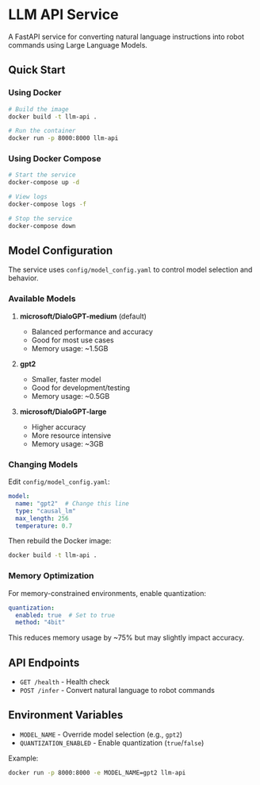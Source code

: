# LLM API Service

A FastAPI service for converting natural language instructions into robot commands using Large Language Models.

## Quick Start

### Using Docker

```bash
# Build the image
docker build -t llm-api .

# Run the container
docker run -p 8000:8000 llm-api
```

### Using Docker Compose

```bash
# Start the service
docker-compose up -d

# View logs
docker-compose logs -f

# Stop the service
docker-compose down
```

## Model Configuration

The service uses `config/model_config.yaml` to control model selection and behavior.

### Available Models

1. **microsoft/DialoGPT-medium** (default)
   - Balanced performance and accuracy
   - Good for most use cases
   - Memory usage: ~1.5GB

2. **gpt2**
   - Smaller, faster model
   - Good for development/testing
   - Memory usage: ~0.5GB

3. **microsoft/DialoGPT-large**
   - Higher accuracy
   - More resource intensive
   - Memory usage: ~3GB

### Changing Models

Edit `config/model_config.yaml`:

```yaml
model:
  name: "gpt2"  # Change this line
  type: "causal_lm"
  max_length: 256
  temperature: 0.7
```

Then rebuild the Docker image:

```bash
docker build -t llm-api .
```

### Memory Optimization

For memory-constrained environments, enable quantization:

```yaml
quantization:
  enabled: true  # Set to true
  method: "4bit"
```

This reduces memory usage by ~75% but may slightly impact accuracy.

## API Endpoints

- `GET /health` - Health check
- `POST /infer` - Convert natural language to robot commands

## Environment Variables

- `MODEL_NAME` - Override model selection (e.g., `gpt2`)
- `QUANTIZATION_ENABLED` - Enable quantization (`true`/`false`)

Example:
```bash
docker run -p 8000:8000 -e MODEL_NAME=gpt2 llm-api
```
